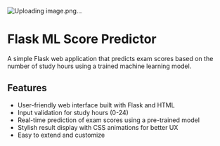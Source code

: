 ![Uploading image.png…]()

# Flask ML Score Predictor

A simple Flask web application that predicts exam scores based on the number of study hours using a trained machine learning model.

## Features

- User-friendly web interface built with Flask and HTML
- Input validation for study hours (0-24)
- Real-time prediction of exam scores using a pre-trained model
- Stylish result display with CSS animations for better UX
- Easy to extend and customize
